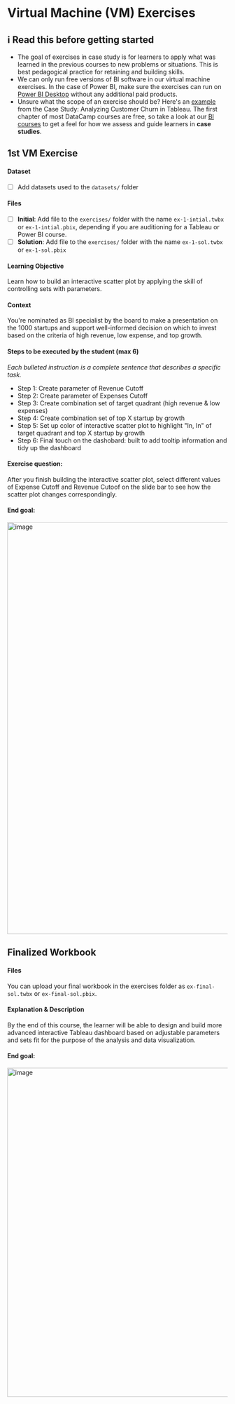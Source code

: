 # Virtual Machine (VM) Exercises

## :information_source: Read this before getting started
- The goal of exercises in case study is for learners to apply what was learned in the previous courses to new problems or situations. This is best pedagogical practice for retaining and building skills.
- We can only run free versions of BI software in our virtual machine exercises. In the case of Power BI, make sure the exercises can run on [Power BI Desktop](https://powerbi.microsoft.com/en-us/desktop/) without any additional paid products. 
- Unsure what the scope of an exercise should be? Here's an [example](https://campus.datacamp.com/courses/case-study-analyzing-customer-churn-in-tableau/exploratory-analysis-1?ex=4) from the Case Study: Analyzing Customer Churn in Tableau. The first chapter of most DataCamp courses are free, so take a look at our [BI courses](https://learn.datacamp.com/courses?technologies=Tableau&technologies=Power%20BI) to get a feel for how we assess and guide learners in **case studies**.

## 1st VM Exercise

#### Dataset

- [ ] Add datasets used to the `datasets/` folder

#### Files

- [ ] **Initial**: Add file to the `exercises/`  folder with the name `ex-1-intial.twbx` or `ex-1-intial.pbix`, depending if you are auditioning for a Tableau or Power BI course.
- [ ] **Solution**: Add file to the `exercises/`  folder with the name `ex-1-sol.twbx` or `ex-1-sol.pbix`

#### Learning Objective

Learn how to build an interactive scatter plot by applying the skill of controlling sets with parameters.

#### Context

You're nominated as BI specialist by the board to make a presentation on the 1000 startups and support well-informed decision on which to invest based on the criteria of high revenue, low expense, and top growth.

#### Steps to be executed by the student (max 6)

*Each bulleted instruction is a complete sentence that describes a specific task.*

- Step 1: Create parameter of Revenue Cutoff
- Step 2: Create parameter of Expenses Cutoff
- Step 3: Create combination set of target quadrant (high revenue & low expenses)
- Step 4: Create combination set of top X startup by growth
- Step 5: Set up color of interactive scatter plot to highlight "In, In" of target quadrant and top X startup by growth
- Step 6: Final touch on the dashobard: built to add tooltip information and tidy up the dashboard
#### Exercise question:
After you finish building the interactive scatter plot, select different values of Expense Cutoff and Revenue Cutoof on the slide bar to see how the scatter plot changes correspondingly.

#### End goal:

<img width="940" alt="image" src="https://user-images.githubusercontent.com/82133844/209137846-c028d6e4-f34d-4c52-877c-80a3d2511038.png">

## Finalized Workbook

#### Files
You can upload your final workbook in the exercises folder as `ex-final-sol.twbx` or `ex-final-sol.pbix`.

#### Explanation & Description
By the end of this course, the learner will be able to design and build more advanced interactive Tableau dashboard based on adjustable parameters and sets fit for the purpose of the analysis and data visualization.

#### End goal:

<img width="751" alt="image" src="https://user-images.githubusercontent.com/82133844/209138163-7d838a37-1785-4bb7-8e30-932002d1f0af.png">

